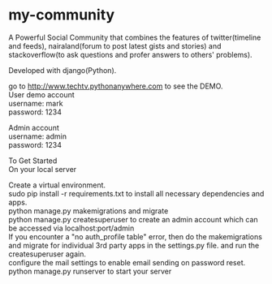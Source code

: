# my-community

A Powerful Social Community that combines the features of twitter(timeline and feeds), nairaland(forum to post latest gists and stories) and stackoverflow(to ask questions and profer answers to others' problems). <br/>

Developed with django(Python). <br/>

go to http://www.techtv.pythonanywhere.com to see the DEMO. <br/>
User demo account  <br/>
username: mark <br/>
password: 1234  <br/>

Admin account  <br/>
username: admin  <br/>
password: 1234  <br/>

To Get Started  <br/>
On your local server  <br/>

Create a virtual environment. <br/>
sudo pip install -r requirements.txt to install all necessary dependencies and apps.  <br/>
python manage.py makemigrations and migrate  <br/>
python manage.py createsuperuser to create an admin account which can be accessed via localhost:port/admin  <br/>
If you encounter a "no auth_profile table" error, then do the makemigrations and migrate for individual 3rd party apps in the settings.py file. and run the createsuperuser again.  <br/>
configure the mail settings to enable email sending on password reset.  <br/>
python manage.py runserver to start your server  <br/>




